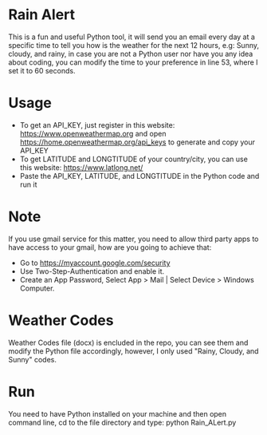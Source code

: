 # Rain Alert
This is a fun and useful Python tool, it will send you an email every day at a specific time to tell you how is the weather for the next 12 hours, e.g: Sunny, cloudy, and rainy, in case you are not a Python user nor have you any idea about coding, you can modify the time to your preference in line 53, where I set it to 60 seconds.

# Usage
* To get an API_KEY, just register in this website: https://www.openweathermap.org and open https://home.openweathermap.org/api_keys to generate and copy your API_KEY
* To get LATITUDE and LONGTITUDE of your country/city, you can use this website: https://www.latlong.net/
* Paste the API_KEY, LATITUDE, and LONGTITUDE in the Python code and run it

# Note 
If you use gmail service for this matter, you need to allow third party apps to have access to your gmail, how are you going to achieve that:
* Go to https://myaccount.google.com/security
* Use Two-Step-Authentication and enable it.
* Create an App Password, Select App > Mail | Select Device > Windows Computer.

# Weather Codes
Weather Codes file (docx) is encluded in the repo, you can see them and modify the Python file accordingly, however, I only used "Rainy, Cloudy, and Sunny" codes.

# Run 
You need to have Python installed on your machine and then open command line, cd to the file directory and type: python Rain_ALert.py

